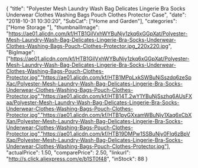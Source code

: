 {
	"title": "Polyester Mesh Laundry Wash Bag Delicates Lingerie Bra Socks Underwear Clothes Washing Bags Pouch Clothes Protector Case",
	"date": "2018-10-31 10:30:20",
	"SubCat": ["Home and Garden"],
	"categories": ["Home Storage "],
	"thumbnailImage": "https://ae01.alicdn.com/kf/HTB1GilVxhWYBuNjy1zkq6xGGpXat/Polyester-Mesh-Laundry-Wash-Bag-Delicates-Lingerie-Bra-Socks-Underwear-Clothes-Washing-Bags-Pouch-Clothes-Protector.jpg_220x220.jpg",
	"BigImage": ["https://ae01.alicdn.com/kf/HTB1GilVxhWYBuNjy1zkq6xGGpXat/Polyester-Mesh-Laundry-Wash-Bag-Delicates-Lingerie-Bra-Socks-Underwear-Clothes-Washing-Bags-Pouch-Clothes-Protector.jpg","https://ae01.alicdn.com/kf/HTB1MPpLxkSWBuNjSszdq6zeSpXac/Polyester-Mesh-Laundry-Wash-Bag-Delicates-Lingerie-Bra-Socks-Underwear-Clothes-Washing-Bags-Pouch-Clothes-Protector.jpg","https://ae01.alicdn.com/kf/HTB14T.2wY1YBuNjSszhq6AUsFXaa/Polyester-Mesh-Laundry-Wash-Bag-Delicates-Lingerie-Bra-Socks-Underwear-Clothes-Washing-Bags-Pouch-Clothes-Protector.jpg","https://ae01.alicdn.com/kf/HTB1pyGXxamWBuNjy1Xaq6xCbXXan/Polyester-Mesh-Laundry-Wash-Bag-Delicates-Lingerie-Bra-Socks-Underwear-Clothes-Washing-Bags-Pouch-Clothes-Protector.jpg","https://ae01.alicdn.com/kf/HTB19DMPw1SSBuNjy0Flq6zBpVXap/Polyester-Mesh-Laundry-Wash-Bag-Delicates-Lingerie-Bra-Socks-Underwear-Clothes-Washing-Bags-Pouch-Clothes-Protector.jpg"],
	"actualPrice": 1.50,
	"comparePrice": 2.50,
	"linkurl": "http://s.click.aliexpress.com/e/b1ST0f48",
	"inStock": 88
}
